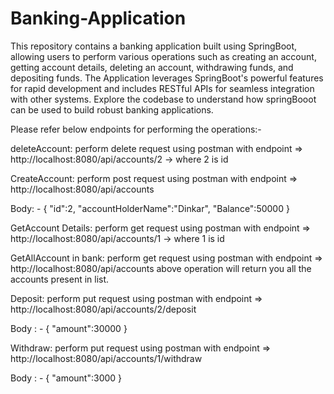 # Banking-Application
This repository contains a banking application built using SpringBoot, allowing users to perform various operations such as creating an account, getting account details, deleting an account, withdrawing funds, and depositing funds. 
The Application leverages SpringBoot's powerful features for rapid development and includes RESTful APIs for seamless integration with other systems. Explore the codebase to understand how springBooot can be used to build robust banking applications.

Please refer below endpoints for performing the operations:-

deleteAccount: perform delete request using postman with endpoint => http://localhost:8080/api/accounts/2 -> where 2 is id

CreateAccount: perform post request using postman with endpoint => http://localhost:8080/api/accounts

Body: - {
    "id":2,
    "accountHolderName":"Dinkar",
    "Balance":50000
}

GetAccount Details: perform get request using postman with endpoint => http://localhost:8080/api/accounts/1 -> where 1 is id

GetAllAccount in bank: perform get request using postman with endpoint => http://localhost:8080/api/accounts
above operation will return you all the accounts present in list.

Deposit: perform put request using postman with endpoint => http://localhost:8080/api/accounts/2/deposit

Body : - {
    "amount":30000
}

Withdraw: perform put request using postman with endpoint => http://localhost:8080/api/accounts/1/withdraw

Body : - {
    "amount":3000
}
